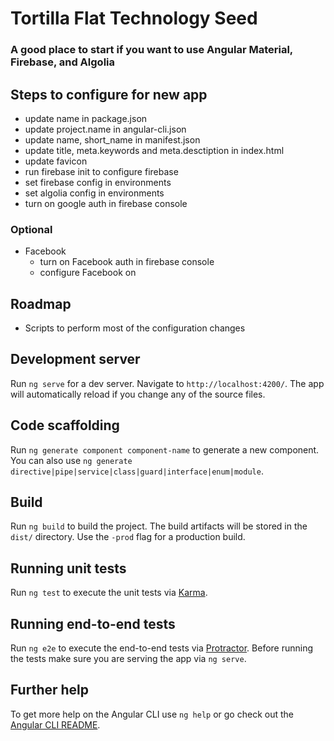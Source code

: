 # Tortilla Flat Technology Seed

### A good place to start if you want to use Angular Material, Firebase, and Algolia

## Steps to configure for new app

- update name in package.json
- update project.name in angular-cli.json
- update name, short_name in manifest.json
- update title, meta.keywords and meta.desctiption in index.html
- update favicon
- run firebase init to configure firebase
- set firebase config in environments
- set algolia config in environments
- turn on google auth in firebase console

### Optional

- Facebook
    - turn on Facebook auth in firebase console
    - configure Facebook on

## Roadmap

- Scripts to perform most of the configuration changes

## Development server

Run `ng serve` for a dev server. Navigate to `http://localhost:4200/`. The app will automatically reload if you change any of the source files.



## Code scaffolding

Run `ng generate component component-name` to generate a new component. You can also use `ng generate directive|pipe|service|class|guard|interface|enum|module`.

## Build

Run `ng build` to build the project. The build artifacts will be stored in the `dist/` directory. Use the `-prod` flag for a production build.

## Running unit tests

Run `ng test` to execute the unit tests via [Karma](https://karma-runner.github.io).

## Running end-to-end tests

Run `ng e2e` to execute the end-to-end tests via [Protractor](http://www.protractortest.org/).
Before running the tests make sure you are serving the app via `ng serve`.

## Further help

To get more help on the Angular CLI use `ng help` or go check out the [Angular CLI README](https://github.com/angular/angular-cli/blob/master/README.md).

